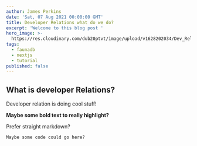 ```yaml
---
author: James Perkins
date: 'Sat, 07 Aug 2021 00:00:00 GMT'
title: Developer Relations what do we do?
excerpt: 'Welcome to this blog post '
hero_image: >-
  https://res.cloudinary.com/dub20ptvt/image/upload/v1628202034/Dev_Rel_What_do_we_do_zgjkqq.png
tags:
  - faunadb
  - nextjs
  - tutorial
published: false
---
```

## What is developer Relations?

Developer relation is doing cool stuff!  
  
**Maybe some bold text to really highlight?**

Prefer straight markdown?

```
Maybe some code could go here?
```
